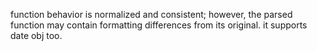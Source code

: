function behavior is normalized and consistent; however, the parsed function may contain formatting differences from its original.
it supports date obj too.
